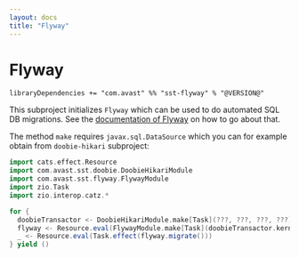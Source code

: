 ```yaml
---
layout: docs
title: "Flyway"
---
```


# Flyway

`libraryDependencies += "com.avast" %% "sst-flyway" % "@VERSION@"`

This subproject initializes `Flyway` which can be used to do automated SQL DB migrations. See the [documentation of Flyway](https://flywaydb.org/documentation/) 
on how to go about that.

The method `make` requires `javax.sql.DataSource` which you can for example obtain from `doobie-hikari` subproject:

```scala mdoc:compile-only
import cats.effect.Resource
import com.avast.sst.doobie.DoobieHikariModule
import com.avast.sst.flyway.FlywayModule
import zio.Task
import zio.interop.catz.*

for {
  doobieTransactor <- DoobieHikariModule.make[Task](???, ???, ???, ???)
  flyway <- Resource.eval(FlywayModule.make[Task](doobieTransactor.kernel, ???))
  _ <- Resource.eval(Task.effect(flyway.migrate()))
} yield ()
```
